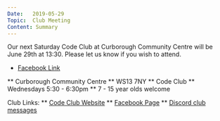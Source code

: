 ```yaml
---
Date:   2019-05-29
Topic:  Club Meeting
Content: Summary
---
```

Our next Saturday Code Club at Curborough Community Centre will be June 29th at 13:30. Please let us know if you wish to attend.

* [Facebook Link](https://www.facebook.com/1481985248595237/posts/2067681140025642/)


** Curborough Community Centre
** WS13 7NY
** Code Club
** Wednesdays 5:30 - 6:30pm
** 7 - 15 year olds welcome

Club Links:
** [Code Club Website](https://lichfield-code-club.github.io/)
** [Facebook Page](https://www.facebook.com/LichfieldCoders)
** [Discord club messages](https://discord.gg/szz6xGK)
